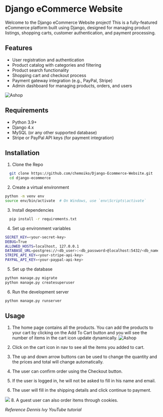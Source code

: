 # Django eCommerce Website

Welcome to the Django eCommerce Website project! This is a fully-featured eCommerce platform built using Django, designed for managing product listings, shopping carts, customer authentication, and payment processing.
## Features

- User registration and authentication
- Product catalog with categories and filtering
- Product search functionality
- Shopping cart and checkout process
- Payment gateway integration (e.g., PayPal, Stripe)
- Admin dashboard for managing products, orders, and users

![Ashop](https://imgur.com/dkLzsUy.png)


## Requirements

- Python 3.9+
- Django 4.x
- MySQL (or any other supported database)
- Stripe or PayPal API keys (for payment integration)
## Installation

1. Clone the Repo

```bash
  git clone https://github.com/chemoiko/Django-Ecommerce-Website.git
  cd django-ecommerce

```
2. Create a virtual environment

```bash
python -m venv env
source env/bin/activate  # On Windows, use `env\Scripts\activate`

```

3. Install dependencies

```bash
  pip install -r requirements.txt


```

4. Set up environment variables
    
  ```bash
 SECRET_KEY=<your-secret-key>
DEBUG=True
ALLOWED_HOSTS=localhost, 127.0.0.1
DATABASE_URL=postgres://<db_user>:<db_password>@localhost:5432/<db_name>
STRIPE_API_KEY=<your-stripe-api-key>
PAYPAL_API_KEY=<your-paypal-api-key>


```

5. Set up the database

  ```bash
python manage.py migrate
python manage.py createsuperuser


```

6. Run the development server

  ```bash
  python manage.py runserver


```


## Usage

1. The home page contains all the products. You can add the products to your cart by clicking on the Add To Cart button and you will see the number of items in the cart icon update dynamically.
![Ashop](https://imgur.com/dkLzsUy.png)


3. Click on the cart icon in nav to see all the items you added to cart.

4. The up and down arrow buttons can be used to change the quantity and the prices and total will change automatically.

5. The user can confirm order using the Checkout button.
6. If the user is logged in, he will not be asked to fill in his name and email.
7. The user will fill in the shipping details and click continue to payment.
<img src="(https://imgur.com/MZSNe0G.png)">
8. A guest user can also order items through cookies.



_Reference Dennis Ivy YouTube tutorial_
